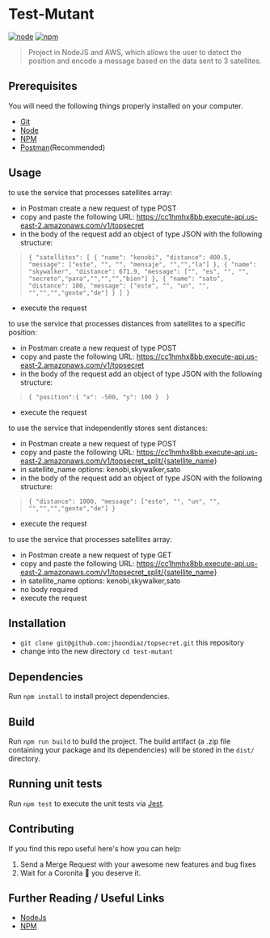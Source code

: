 # Test-Mutant

[![node](https://img.shields.io/badge/node-v16.9.1-yellow.svg)](https://nodejs.org)
[![npm](https://img.shields.io/badge/npm-v8.1.0-red.svg)](https://www.npmjs.com/)

>Project in NodeJS and AWS, which allows the user to detect the position and encode a message based on the data sent to 3 satellites.


## Prerequisites

You will need the following things properly installed on your computer.

* [Git](http://git-scm.com/)
* [Node](https://nodejs.org)
* [NPM](hhttps://www.npmjs.com/)
* [Postman](https://www.postman.com/downloads/)(Recommended)

## Usage

to use the service that processes satellites array:
  * in Postman create a new request of type POST
  * copy and paste the following URL: https://cc1hmhx8bb.execute-api.us-east-2.amazonaws.com/v1/topsecret
  * in the body of the request add an object of type JSON with the following structure: 
  >`{
    "satellites": [
        {
            "name": "kenobi",
            "distance": 400.5,
            "message": ["este", "", "", "mensaje", "","","la"]
        },
        {
            "name": "skywalker",
            "distance": 671.9,
            "message": ["", "es", "", "", "secreto","para","","","","bien"]
        },
        {
            "name": "sato",
            "distance": 100,
            "message": ["este", "", "un", "", "","","","gente","de"]
        }
    ]
}`
  * execute the request

to use the service that processes distances from satellites to a specific position:
  * in Postman create a new request of type POST
  * copy and paste the following URL: https://cc1hmhx8bb.execute-api.us-east-2.amazonaws.com/v1/topsecret
  * in the body of the request add an object of type JSON with the following structure: 
  >`{
    "position":{
        "x": -500,
        "y": 100
    } 
}`
  * execute the request


to use the service that independently stores sent distances:
  * in Postman create a new request of type POST
  * copy and paste the following URL: https://cc1hmhx8bb.execute-api.us-east-2.amazonaws.com/v1/topsecret_split/{satellite_name}
  * in satellite_name options: kenobi,skywalker,sato
  * in the body of the request add an object of type JSON with the following structure: 
  >`{
    "distance": 1000,
    "message": ["este", "", "un", "", "","","","gente","de"]
}`
  * execute the request


to use the service that processes satellites array:
  * in Postman create a new request of type GET
  * copy and paste the following URL: https://cc1hmhx8bb.execute-api.us-east-2.amazonaws.com/v1/topsecret_split/{satellite_name}
  * in satellite_name options: kenobi,skywalker,sato
  * no body required
  * execute the request

## Installation

* `git clone git@github.com:jhoondiaz/topsecret.git` this repository
* change into the new directory `cd test-mutant`

## Dependencies

Run `npm install` to install project dependencies.

## Build

Run `npm run build` to build the project. The build artifact (a .zip file containing your package and its dependencies) will be stored in the `dist/` directory.

## Running unit tests

Run `npm test` to execute the unit tests via [Jest](https://jestjs.io/).

## Contributing

If you find this repo useful here's how you can help:

1. Send a Merge Request with your awesome new features and bug fixes
2. Wait for a Coronita :beer: you deserve it.

## Further Reading / Useful Links

* [NodeJs](https://nodejs.org/en/about/)
* [NPM](https://www.npmjs.com/)

